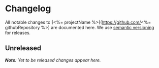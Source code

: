 # Changelog

All notable changes to [<%= projectName %>](https://github.com/<%= githubRepository %>) are documented here. We use [semantic versioning](http://semver.org/) for releases.

## Unreleased

___Note:__ Yet to be released changes appear here._

